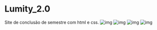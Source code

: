 # Lumity_2.0
 Site de conclusão de semestre com html e css.
![img](https://github.com/luizlopes12/Lumity/blob/main/Screenshot_75.png)
![img](https://github.com/luizlopes12/Lumity/blob/main/Screenshot_76.png)
 ![img](https://github.com/luizlopes12/Lumity/blob/main/Screenshot_77.png)
 ![img](https://github.com/luizlopes12/Lumity/blob/main/Screenshot_78.png)
